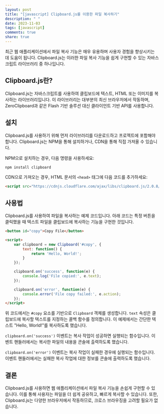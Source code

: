 ```yaml
---
layout: post
title: "[javascript] Clipboard.js를 이용한 파일 복사하기"
description: " "
date: 2023-11-03
tags: [javascript]
comments: true
share: true
---
```


최근 웹 애플리케이션에서 파일 복사 기능은 매우 유용하며 사용자 경험을 향상시키는 데 도움이 됩니다. Clipboard.js는 이러한 파일 복사 기능을 쉽게 구현할 수 있는 자바스크립트 라이브러리 중 하나입니다.

## Clipboard.js란?

Clipboard.js는 자바스크립트를 사용하여 클립보드에 텍스트, HTML 또는 이미지를 복사하는 라이브러리입니다. 이 라이브러리는 대부분의 최신 브라우저에서 작동하며, ZeroClipboard과 같은 Flash 기반 솔루션 대신 클라이언트 기반 API를 사용합니다.

## 설치

Clipboard.js를 사용하기 위해 먼저 라이브러리를 다운로드하고 프로젝트에 포함해야 합니다. Clipboard.js는 NPM을 통해 설치하거나, CDN을 통해 직접 가져올 수 있습니다.

NPM으로 설치하는 경우, 다음 명령을 사용하세요:

```javascript
npm install clipboard
```

CDN으로 가져오는 경우, HTML 문서의 `<head>` 태그에 다음 코드를 추가하세요:

```html
<script src="https://cdnjs.cloudflare.com/ajax/libs/clipboard.js/2.0.8/clipboard.min.js"></script>
```

## 사용법

Clipboard.js를 사용하여 파일을 복사하는 예제 코드입니다. 아래 코드는 특정 버튼을 클릭했을 때 텍스트 파일을 클립보드에 복사하는 기능을 구현한 것입니다.

```html
<button id="copy">Copy File</button>

<script>
    var clipboard = new Clipboard('#copy', {
        text: function() {
            return 'Hello, World!';
        }
    });

    clipboard.on('success', function(e) {
        console.log('File copied:', e.text);
    });

    clipboard.on('error', function(e) {
        console.error('File copy failed:', e.action);
    });
</script>
```

위 코드에서는 `#copy` 요소를 기반으로 `Clipboard` 객체를 생성합니다. `text` 속성은 클립보드에 복사할 텍스트를 지정하는 콜백 함수를 정의합니다. 이 예제에서는 간단한 텍스트 "Hello, World!"를 복사하도록 했습니다.

`clipboard.on('success')` 이벤트는 복사 작업이 성공하면 실행되는 함수입니다. 이벤트 핸들러에서는 복사한 파일의 내용을 콘솔에 출력하도록 했습니다.

`clipboard.on('error')` 이벤트는 복사 작업이 실패한 경우에 실행되는 함수입니다. 이벤트 핸들러에서는 실패한 복사 작업에 대한 정보를 콘솔에 출력하도록 했습니다.

## 결론

Clipboard.js를 사용하면 웹 애플리케이션에서 파일 복사 기능을 손쉽게 구현할 수 있습니다. 이를 통해 사용자는 파일을 더 쉽게 공유하고, 빠르게 복사할 수 있습니다. 또한, Clipboard.js는 다양한 브라우저에서 작동하므로, 크로스 브라우징을 고려할 필요가 없습니다.